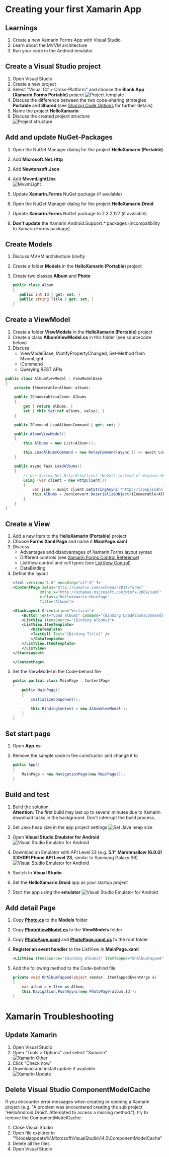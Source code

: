 # Creating your first Xamarin App

## Learnings

1. Create a new Xamarin Forms App with Visual Studio
1. Learn about the MVVM architecture
1. Run your code in the Android emulator

## Create a Visual Studio project
1. Open Visual Studio
1. Create a new project
1. Select "Visual C# > Cross-Platform" and choose the **Blank App (Xamarin.Forms Portable)** project
   ![Project template](images/exercise1/create-project.png)
1. Discuss the difference between the two code-sharing strategies **Portable** and **Shared** (see [Sharing Code Options](https://developer.xamarin.com/guides/cross-platform/application_fundamentals/building_cross_platform_applications/sharing_code_options/) for further details)
1. Name the project **HelloXamarin**
1. Discuss the created project structure<br/>
   ![Project structure](images/exercise1/project-structure.png)

## Add and update NuGet-Packages
1. Open the NuGet Manager dialog for the project **HelloXamarin (Portable)**
1. Add **Microsoft.Net.Http**
1. Add **Newtonsoft.Json**
1. Add **MvvmLightLibs**<br/>
   ![MvvmLight](images/exercise1/mvvmlight.png)
1. Update **Xamarin.Forms** NuGet package (if available)

1. Open the NuGet Manager dialog for the project **HelloXamarin.Droid**
1. Update **Xamarin.Forms** NuGet package to 2.3.2.127 (if available)
1. **Don't update** the Xamarin.Android.Support.* packages (incompatibility to Xamarin.Forms package)

## Create Models
1. Discuss MVVM architecture briefly
1. Create a folder **Models** in the **HelloXamarin (Portable)** project
1. Create two classes **Album** and **Photo**<br/>

    ```cs
    public class Album
    {
       public int Id { get; set; }
       public string Title { get; set; }
    }
    ```

## Create a ViewModel
1. Create a folder **ViewModels** in the **HelloXamarin (Portable)** project
1. Create a class **AlbumViewModel.cs** in this folder (see sourcecode below)
1. Discuss
   - ViewModelBase, INotifyPropertyChanged, Set-Method from MvvmLight
   - ICommand
   - Querying REST APIs

```cs
public class AlbumViewModel : ViewModelBase
{
    private IEnumerable<Album> albums;

    public IEnumerable<Album> Albums
    {
        get { return albums; }
        set { this.Set(ref albums, value); }
    }

    public ICommand LoadAlbumsCommand { get; set; }

    public AlbumViewModel()
    {
        this.Albums = new List<Album>();

        this.LoadAlbumsCommand = new RelayCommand(async () => await LoadAlbums());
    }

    public async Task LoadAlbums()
    {
        // Use System.Net.Http.HttpClient (NuGet) instead of Windows.Web.Http!
        using (var client = new HttpClient())
        {
            var json = await client.GetStringAsync("http://jsonplaceholder.typicode.com/albums");
            this.Albums = JsonConvert.DeserializeObject<IEnumerable<Album>>(json);
        }
    }
}
```

## Create a View
1. Add a new Item to the **HelloXamarin (Portable)** project
1. Choose **Forms Xaml Page** and name it **MainPage.xaml**
1. Discuss
   - Advantages and disadvantages of Xamarin.Forms layout syntax
   - Different controls (see [Xamarin Forms Control Reference](https://developer.xamarin.com/guides/xamarin-forms/controls/))
   - ListView control and cell types (see [ListView Control](https://developer.xamarin.com/guides/xamarin-forms/user-interface/listview/customizing-cell-appearance/))
   - DataBinding
1. Define the layout
    ```xml
    <?xml version="1.0" encoding="utf-8" ?>
    <ContentPage xmlns="http://xamarin.com/schemas/2014/forms"
                xmlns:x="http://schemas.microsoft.com/winfx/2009/xaml"
                x:Class="HelloXamarin.MainPage"
                Title="Albums">

    <StackLayout Orientation="Vertical">
        <Button Text="Load albums" Command="{Binding LoadAlbumsCommand}" />
        <ListView ItemsSource="{Binding Albums}">
        <ListView.ItemTemplate>
            <DataTemplate>
            <TextCell Text="{Binding Title}" />
            </DataTemplate>
        </ListView.ItemTemplate>
        </ListView>   
    </StackLayout>
    
    </ContentPage>
    ```   
1. Set the ViewModel in the Code-behind file
    ```cs
    public partial class MainPage : ContentPage
    {
        public MainPage()
        {
            InitializeComponent();

            this.BindingContext = new AlbumViewModel();
        }
    }
    ```

## Set start page
1. Open **App.cs**
1. Remove the sample code in the constructor and change it to<br/>

    ```cs
    public App()
    {
        MainPage = new NavigationPage(new MainPage());
    }
    ```


## Build and test
1. Build the solution<br/>
   **Attention**: The first build may last up to several minutes due to Xamarin download tasks in the background. Don't interrupt the build process.
1. Set Java heap size in the app project settings
   ![Set Java heap size](images/exercise1/JavaMaxHeapSize.PNG)

1. Open **Visual Studio Emulator for Android** <br/>
   ![Visual Studio Emulator for Android](images/exercise1/emulator-start.png)
1. Download an Emulator with API Level 23 (e.g. **5.1" Marshmallow (6.0.0) XXHDPI Phone API Level 23**, similar to Samsung Galaxy S6)<br/>
   ![Visual Studio Emulator for Android](images/exercise1/emulator-download.png)
1. Switch to **Visual Studio**
1. Set the **HelloXamarin.Droid** app as your startup project
1. Start the app using the **emulator**
   ![Visual Studio Emulator for Android](images/exercise1/emulator-vs.png)

## Add detail Page
1. Copy [**Photo.cs**](assets/exercise1/HelloXamarin/HelloXamarin/Models/Photo.cs) to the **Models** folder
1. Copy [**PhotoViewModel.cs**](assets/exercise1/HelloXamarin/HelloXamarin/ViewModels/PhotoViewModel.cs) to the **ViewModels** folder
1. Copy [**PhotoPage.xaml**](assets/exercise1/HelloXamarin/HelloXamarin/PhotoPage.xaml) and [**PhotoPage.xaml.cs**](assets/exercise1/HelloXamarin/HelloXamarin/PhotoPage.xaml.cs)  to the root folder
1. **Register an event handler** to the ListView in **MainPage.xaml**
   ```xml
   <ListView ItemsSource="{Binding Albums}" ItemTapped="OnAlbumTapped">
   ```

1. Add the following method to the Code-behind file<br/>
    ```cs
    private void OnAlbumTapped(object sender, ItemTappedEventArgs e)
    {
        var album = e.Item as Album;
        this.Navigation.PushAsync(new PhotoPage(album.Id));
    }
    ```




# Xamarin Troubleshooting

## Update Xamarin
1. Open Visual Studio
1. Open "Tools > Options" and select "Xamarin"<br/>
   ![Xamarin Other](images/exercise1/xamarin-updates.png)
1. Click "Check now"
1. Download and install update if available<br/>
   ![Xamarin Update](images/exercise1/xamarin-download.png)

## Delete Visual Studio ComponentModelCache
If you encounter error messages when creating or opening a Xamarin project (e.g. "A problem was encountered creating the sub project 'HelloAndroid.Droid'. Attempted to access a missing method."): try to remove the ComponentModelCache:

1. Close Visual Studio
1. Open file explorer in "%localappdata%\Microsoft\VisualStudio\14.0\ComponentModelCache"
1. Delete all the files
1. Open Visual Studio